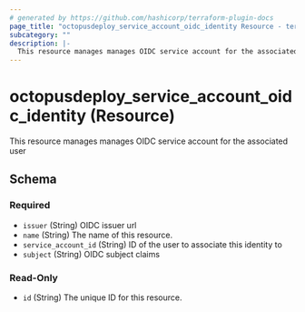 ```yaml
---
# generated by https://github.com/hashicorp/terraform-plugin-docs
page_title: "octopusdeploy_service_account_oidc_identity Resource - terraform-provider-octopusdeploy"
subcategory: ""
description: |-
  This resource manages manages OIDC service account for the associated user
---
```


# octopusdeploy_service_account_oidc_identity (Resource)

This resource manages manages OIDC service account for the associated user



<!-- schema generated by tfplugindocs -->
## Schema

### Required

- `issuer` (String) OIDC issuer url
- `name` (String) The name of this resource.
- `service_account_id` (String) ID of the user to associate this identity to
- `subject` (String) OIDC subject claims

### Read-Only

- `id` (String) The unique ID for this resource.


